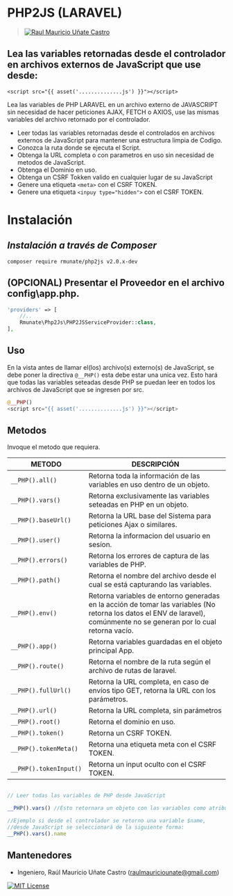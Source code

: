 # PHP2JS (LARAVEL) 
> [![Raul Mauricio Uñate Castro](https://storage.googleapis.com/lola-web/storage_apls/RecursosCompartidos/LogoGithubLibrerias.png)](#)
## Lea las variables retornadas desde el controlador en archivos externos de JavaScript que use desde:
`<script src="{{ asset('..............js') }}"></script>`

Lea las variables de PHP LARAVEL en un archivo externo de JAVASCRIPT sin necesidad de hacer peticiones AJAX, FETCH o AXIOS, use las mismas variables del archivo retornado por el controlador.

- Leer todas las variables retornadas desde el controlados en archivos externos de JavaScript para mantener una estructura limpia de Codigo.
- Conozca la ruta donde se ejecuta el Script.
- Obtenga la URL completa o con parametros en uso sin necesidad de metodos de JavaScript.
- Obtenga el Dominio en uso.
- Obtenga un CSRF Tokken valido en cualquier lugar de su JavaScript
- Genere una etiqueta `<meta>` con el CSRF TOKEN.
- Genere una etiqueta `<inpuy type="hidden">` con el CSRF TOKEN.


# Instalación
## _Instalación a través de Composer_

```console
composer require rmunate/php2js v2.0.x-dev
```

## (OPCIONAL) Presentar el Proveedor en el archivo config\app.php. 

```php
'providers' => [
    //..
    Rmunate\Php2Js\PHP2JSServiceProvider::class,
],
```

## Uso
En la vista antes de llamar el(los) archivo(s) externo(s) de JavaScript, se debe poner la directiva `@__PHP()` esta debe estar una unica vez. Esto hará que todas las variables seteadas desde PHP se puedan leer en todos los archivos de JavaScript que se ingresen por src.


```php
@__PHP()
<script src="{{ asset('..............js') }}"></script>
```

## Metodos
Invoque el metodo que requiera.

| METODO | DESCRIPCIÓN |
| ------ | ------ |
| `__PHP().all()` | Retorna toda la información de las variables en uso dentro de un objeto. |
| `__PHP().vars()` | Retorna exclusivamente las variables seteadas en PHP en un objeto. |
| `__PHP().baseUrl()` | Retorna la URL base del Sistema para peticiones Ajax o similares. |
| `__PHP().user()` | Retorna la informacion del usuario en sesíon. |
| `__PHP().errors()` | Retorna los errores de captura de las variables de PHP. |
| `__PHP().path()` | Retorna el nombre del archivo desde el cual se está capturando las variables. |
| `__PHP().env()` | Retorna variables de entorno generadas en la acción de tomar las variables (No retorna los datos el ENV de laravel), comúnmente no se generan por lo cual retorna vacío. |
| `__PHP().app()` | Retorna variables guardadas en el objeto principal App. |
| `__PHP().route()` | Retorna el nombre de la ruta según el archivo de rutas de laravel. |
| `__PHP().fullUrl()` | Retorna la URL completa, en caso de envíos tipo GET, retorna la URL con los parámetros. |
| `__PHP().url()` | Retorna la URL completa, sin parámetros |
| `__PHP().root()` | Retorna el dominio en uso. |
| `__PHP().token()` | Retorna un CSRF TOKEN. |
| `__PHP().tokenMeta()` | Retorna una etiqueta meta con el CSRF TOKEN. |
| `__PHP().tokenInput()` | Retorna un input oculto con el CSRF TOKEN. |

```javascript

// Leer todas las variables de PHP desde JavaScript

__PHP().vars() //Esto retornara un objeto con las variables como atributos:

//Ejemplo si desde el controlador se retorno una variable $name, 
//desde JavaScript se seleccionará de la siguiente forma:
__PHP().vars().name

```
## Mantenedores
- Ingeniero, Raúl Mauricio Uñate Castro (raulmauriciounate@gmail.com)

[![MIT License](https://img.shields.io/badge/License-MIT-green.svg)](https://choosealicense.com/licenses/mit/)